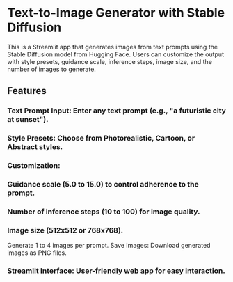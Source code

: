 # Text-to-Image Generator with Stable Diffusion
This is a Streamlit app that generates images from text prompts using the Stable Diffusion model from Hugging Face. Users can customize the output with style presets, guidance scale, inference steps, image size, and the number of images to generate.
## Features
### Text Prompt Input: Enter any text prompt (e.g., "a futuristic city at sunset").
### Style Presets: Choose from Photorealistic, Cartoon, or Abstract styles.
### Customization:
### Guidance scale (5.0 to 15.0) to control adherence to the prompt.
### Number of inference steps (10 to 100) for image quality.
### Image size (512x512 or 768x768).
Generate 1 to 4 images per prompt.
Save Images: Download generated images as PNG files.
### Streamlit Interface: User-friendly web app for easy interaction.
